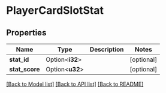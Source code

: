 # PlayerCardSlotStat

## Properties

Name | Type | Description | Notes
------------ | ------------- | ------------- | -------------
**stat_id** | Option<**i32**> |  | [optional]
**stat_score** | Option<**u32**> |  | [optional]

[[Back to Model list]](../README.md#documentation-for-models) [[Back to API list]](../README.md#documentation-for-api-endpoints) [[Back to README]](../README.md)


